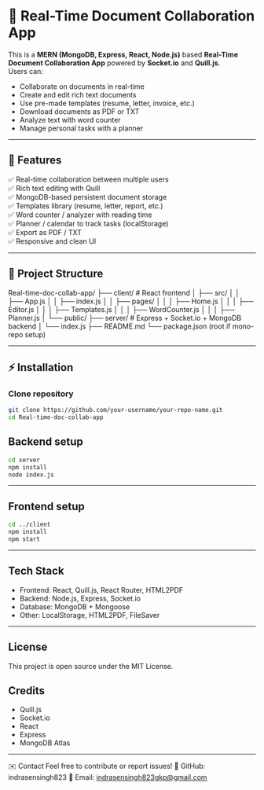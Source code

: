 # 📝 Real-Time Document Collaboration App

This is a **MERN (MongoDB, Express, React, Node.js)** based **Real-Time Document Collaboration App** powered by **Socket.io** and **Quill.js**.  
Users can:
- Collaborate on documents in real-time
- Create and edit rich text documents
- Use pre-made templates (resume, letter, invoice, etc.)
- Download documents as PDF or TXT
- Analyze text with word counter
- Manage personal tasks with a planner

---

## 🚀 Features

✅ Real-time collaboration between multiple users  
✅ Rich text editing with Quill  
✅ MongoDB-based persistent document storage  
✅ Templates library (resume, letter, report, etc.)  
✅ Word counter / analyzer with reading time  
✅ Planner / calendar to track tasks (localStorage)  
✅ Export as PDF / TXT  
✅ Responsive and clean UI  

---

## 📂 Project Structure

Real-time-doc-collab-app/
├── client/ # React frontend
│ ├── src/
│ │ ├── App.js
│ │ ├── index.js
│ │ ├── pages/
│ │ │ ├── Home.js
│ │ │ ├── Editor.js
│ │ │ ├── Templates.js
│ │ │ ├── WordCounter.js
│ │ │ ├── Planner.js
│ └── public/
├── server/ # Express + Socket.io + MongoDB backend
│ └── index.js
├── README.md
└── package.json (root if mono-repo setup)


---

## ⚡ Installation

### Clone repository
```bash
git clone https://github.com/your-username/your-repo-name.git
cd Real-time-doc-collab-app
```
## Backend setup
```bash
cd server
npm install
node index.js
```
---

## Frontend setup
```bash
cd ../client
npm install
npm start
```

---

## Tech Stack

- Frontend: React, Quill.js, React Router, HTML2PDF
- Backend: Node.js, Express, Socket.io
- Database: MongoDB + Mongoose
- Other: LocalStorage, HTML2PDF, FileSaver

---

## License
This project is open source under the MIT License.

## Credits

- Quill.js
- Socket.io
- React
- Express
- MongoDB Atlas

---

✉️ Contact
Feel free to contribute or report issues!
🌟 GitHub: indrasensingh823
📧 Email: indrasensingh823gkp@gmail.com



